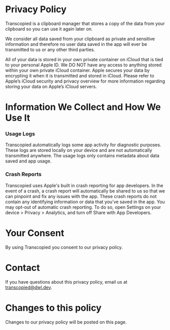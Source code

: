 # Privacy Policy
Transcopied is a clipboard manager that stores a copy of the data from your clipboard so you can use it again later on.

We consider all data saved from your clipboard as private and sensitive information and therefore no user data saved in the app will ever be transmitted to us or any other third parties.

All of your data is stored in your own private container on iCloud that is tied to your personal Apple ID. We DO NOT have any access to anything stored within your own private iCloud container. Apple secures your data by encrypting it when it is transmitted and stored in iCloud. Please refer to Apple’s iCloud security and privacy overview for more information regarding storing your data on Apple’s iCloud servers.

<!--The Transcopied third party keyboard extension DOES NOT require Full Access to use. If you do have to enable Allow Full Access for access to additional features, note that the keyboard does not log any user input and does not require internet access to use. Full Access is only required if you wish to copy images or save data through the keyboard.-->

# Information We Collect and How We Use It
### Usage Logs

Transcopied automatically logs some app activity for diagnostic purposes. These logs are stored locally on your device and are not automatically transmitted anywhere. The usage logs only contains metadata about data saved and app usage.

### Crash Reports

Transcopied uses Apple's built in crash reporting for app developers. In the event of a crash, a crash report will automatically be shared to us so that we can pinpoint and fix any issues with the app. These crash reports do not contain any identifying information or data that you’ve saved in the app. You may opt-out of automatic crash reporting. To do so, open Settings on your device > Privacy > Analytics, and turn off Share with App Developers.

# Your Consent
By using Transcopied you consent to our privacy policy.

# Contact
If you have questions about this privacy policy, email us at transcopied@dwl.dev.

# Changes to this policy
Changes to our privacy policy will be posted on this page.
